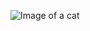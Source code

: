 ![Image of a cat](https://4.bp.blogspot.com/-TiMYNOT8xJ4/UlqSOyjvT-I/AAAAAAAAAH4/qYvsU0w1oW4/s1600/5.jpg)